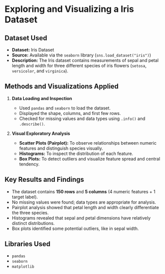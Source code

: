 # Exploring and Visualizing a Iris Dataset

## Dataset Used
- **Dataset:** Iris Dataset
- **Source:** Available via the `seaborn` library (`sns.load_dataset("iris")`)
- **Description:** The Iris dataset contains measurements of sepal and petal length and width for three different species of iris flowers (`setosa`, `versicolor`, and `virginica`).


## Methods and Visualizations Applied

1. **Data Loading and Inspection**
   - Used `pandas` and `seaborn` to load the dataset.
   - Displayed the shape, columns, and first few rows.
   - Checked for missing values and data types using `.info()` and `.describe()`.

2. **Visual Exploratory Analysis**
   - **Scatter Plots (Pairplot):** To observe relationships between numeric features and distinguish species visually.
   - **Histograms:** To inspect the distribution of each feature.
   - **Box Plots:** To detect outliers and visualize feature spread and central tendency.

## Key Results and Findings

- The dataset contains **150 rows** and **5 columns** (4 numeric features + 1 target label).
- No missing values were found; data types are appropriate for analysis.
- Pairplot analysis showed that petal length and width clearly differentiate the three species.
- Histograms revealed that sepal and petal dimensions have relatively distinct distributions.
- Box plots identified some potential outliers, like in sepal width.

## Libraries Used

- `pandas`
- `seaborn`
- `matplotlib`

